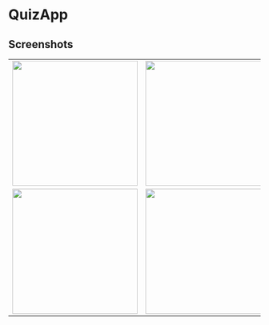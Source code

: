 # QuizApp

## Screenshots
<table>
<tr>
  <td>
<img width=250 src="https://firebasestorage.googleapis.com/v0/b/quizapp-715ac.appspot.com/o/ss%2F1.png?alt=media&token=fb473d3a-3d2b-4fa1-9a79-3e3dc0687b94">
  </td>
  <td>
<img width=250 src="https://firebasestorage.googleapis.com/v0/b/quizapp-715ac.appspot.com/o/ss%2F2.png?alt=media&token=3f808dec-fc20-4ce0-a898-6f37d6e89be5">
  </td>
  <td>
<img width=250 src="https://firebasestorage.googleapis.com/v0/b/quizapp-715ac.appspot.com/o/ss%2F3.png?alt=media&token=90d62d1f-daea-46de-9668-3c8f66d3c73f">
 </td>
  <td>
<img width=250 src="https://firebasestorage.googleapis.com/v0/b/quizapp-715ac.appspot.com/o/ss%2F4.png?alt=media&token=30d62db5-8368-4b60-b722-7dee21f2c349">
 </td>
  </tr>
  <tr>
  <td>
<img width=250 src="https://firebasestorage.googleapis.com/v0/b/quizapp-715ac.appspot.com/o/ss%2F5.png?alt=media&token=885272e6-7a15-4d02-9f58-1ab18ce2d07a">
 </td>
  <td>
<img width=250 src="https://firebasestorage.googleapis.com/v0/b/quizapp-715ac.appspot.com/o/ss%2F6.png?alt=media&token=9ec5b19e-a7f8-4f58-a746-00e96b6050e1">
 </td>
  <td>
<img width=250 src="https://firebasestorage.googleapis.com/v0/b/quizapp-715ac.appspot.com/o/ss%2F7.png?alt=media&token=5f4cf2e3-3e2d-43ca-bf76-916535b8db0a">
</td>
 <td>
<img width=250 src="https://firebasestorage.googleapis.com/v0/b/quizapp-715ac.appspot.com/o/ss%2F8.png?alt=media&token=69121c9a-6a3e-4c53-8a2c-a0155a170536">
</td>
  </tr> 
</table>
